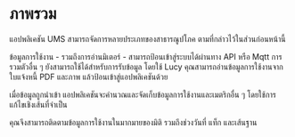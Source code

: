 # ภาพรวม

แอปพลิเคชัน UMS สามารถจัดการหลายประเภทของสาธารณูปโภค ตามที่กล่าวไว้ในส่วนก่อนหน้านี้

ข้อมูลการใช้งาน - รวมถึงการอ่านมิเตอร์ - สามารถป้อนเข้าสู่ระบบได้ผ่านทาง API หรือ Mqtt การรวมตัวอื่น ๆ ยังสามารถใช้ได้สำหรับการรับข้อมูล โดยใช้ Lucy คุณสามารถอ่านข้อมูลการใช้งานจากใบแจ้งหนี้ PDF และภาพ แล้วป้อนเข้าสู่แอปพลิเคชันด้วย

เมื่อข้อมูลถูกนำเข้า แอปพลิเคชันจะคำนวณและจัดเก็บข้อมูลการใช้งานและเมตริกอื่น ๆ โดยใช้การแก้ไขเชิงเส้นที่จำเป็น

คุณจึงสามารถติดตามข้อมูลการใช้งานในมากมายของมิติ รวมถึงช่วงวันที่ แท็ก และเส้นฐาน